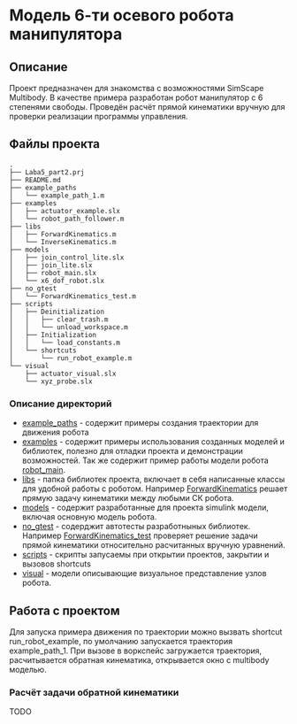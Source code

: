 # Модель 6-ти осевого робота манипулятора
## Описание
Проект предназначен для знакомства с возможностями SimScape Multibody. В качестве примера разработан робот манипулятор с 6 степенями свободы. Проведён расчёт прямой кинематики вручную для проверки реализации программы управления.

## Файлы проекта
```
.
├── Laba5_part2.prj
├── README.md
├── example_paths
│   └── example_path_1.m
├── examples
│   ├── actuator_example.slx
│   └── robot_path_follower.m
├── libs
│   ├── ForwardKinematics.m
│   └── InverseKinematics.m
├── models
│   ├── join_control_lite.slx
│   ├── join_lite.slx
│   ├── robot_main.slx
│   └── x6_dof_robot.slx
├── no_gtest
│   └── ForwardKinematics_test.m
├── scripts
│   ├── Deinitialization
│   │   ├── clear_trash.m
│   │   └── unload_workspace.m
│   ├── Initialization
│   │   └── load_constants.m
│   └── shortcuts
│       └── run_robot_example.m
└── visual
    ├── actuator_visual.slx
    └── xyz_probe.slx

```
### Описание директорий
* [example_paths](example_paths) - содержит примеры создания траектории для движения робота
* [examples](examples) - содержит примеры использования созданных моделей и библиотек, полезно для отладки проекта и демонстрации возможностей. Так же содержит пример работы модели робота [robot_main](examples/robot_main.slx).
* [libs](libs) - папка библиотек проекта, включает в себя написанные классы для удобной работы с роботом. Например [ForwardKinematics](libs/ForwardKinematics.m) решает прямую задачу кинематики между любыми СК робота.
* [models](models) - содержит разработанные для проекта simulink модели, включая основную модель робота.
* [no_gtest](no_gtest) - содерджит автотесты разработныных библиотек. Например [ForwardKinematics_test](no_gtest/ForwardKinematics_test.m) проверяет решение задачи прямой кинематики относительно расчитанных вручную уравнений. 
* [scripts](scripts) - скрипты запусаемы при открытии проектов, закрытии и вызовов shortcuts
* [visual](visual) - модели описывающие визуальное представление узлов робота.

## Работа с проектом
Для запуска примера движения по траектории можно вызвать shortcut run_robot_example, по умолчанию запускается траектория example_path_1. При вызове в воркспейс загружается траектория, расчитывается обратная кинематика, открывается окно с multibody моделью.
### Расчёт задачи обратной кинематики
TODO